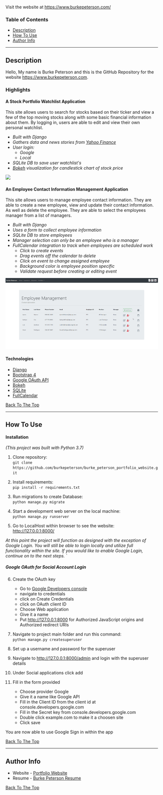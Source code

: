 
Visit the website at https://www.burkepeterson.com/

### Table of Contents

- [Description](#description)
- [How To Use](#how-to-use)
- [Author Info](#author-info)

---

## Description

Hello, My name is Burke Peterson and this is the GitHub Repository for the website https://www.burkepeterson.com.


### Highlights
#### A Stock Portfolio Watchlist Application
This site allows users to search for stocks based on their ticker and view a few of the top moving stocks along with some basic financial information about them. By logging in, users are able to edit and view their own personal watchlist.
<i>
- Built with Django
- Gathers data and news stories from [Yahoo Finance](https://finance.yahoo.com/)
- User login:
  - Google
  - Local
- SQLite DB to save user watchlist's
- [Bokeh](https://bokeh.org/) visualization for candlestick chart of stock price
</i>

![](static/stock_watchlist.gif)

#### An Employee Contact Information Management Application
This site allows users to manage employee contact information. They are able to create a new employee, view and update their contact information. As well as delete the employee. They are able to select the employees manager from a list of managers.
<i>
- Built with Django
- Uses a form to collect employee information
- SQLite DB to store employees
- Manager selection can only be an employee who is a manager
- FullCalendar integration to track when employees are scheduled work
    - Click to create events
    - Drag events off the calendar to delete
    - Click on event to change assigned employee
    - Background color is employee position specific
    - Validate request before creating or editing event
</i>

![](static/employee_management.gif)




#### Technologies

- [Django](https://www.djangoproject.com/)
- [Bootstrap 4](https://getbootstrap.com/)
- [Google OAuth API](https://developers.google.com/identity/protocols/OAuth2)
- [Bokeh](https://bokeh.org/)
- [SQLite](https://sqlite.org/index.html)
- [FullCalendar](https://fullcalendar.io/)

[Back To The Top](#read-me-template)

---

## How To Use

#### Installation
<i>(This project was built with Python 3.7)</i>

1. Clone repository:<br />
`git clone https://github.com/burkepeterson/burke_peterson_portfolio_website.git`

2. Install requirements:<br />
`pip install -r requirements.txt`

3. Run migrations to create Database:<br />
`python manage.py migrate`

4. Start a development web server on the local machine:<br />
`python manage.py runserver`

5. Go to LocalHost within browser to see the website:<br />
http://127.0.0.1:8000/

<i>At this point the project will function as designed with the exception of Google Login.
   You will still be able to login locally and utilize full functionality within the site.
   If you would like to enable Google Login, continue on to the next steps. 
   </i>`
##### Google OAuth for Social Account Login
6. Create the OAuth key
   - Go to [Google Developers console](https://console.developers.google.com/)
   - navigate to credentials 
   - click on Create Credentials 
   - click on OAuth client ID
   - Choose Web application
   - Give it a name 
   - Put http://127.0.0.1:8000 for Authorized JavaScript origins and Authorized redirect URIs 
7. Navigate to project main folder and run this command: <br />
  `python manage.py createsuperuser`
  
8. Set up a username and password for the superuser
9. Navigate to http://127.0.0.1:8000/admin and login with the superuser details
10. Under Social applications click add
11. Fill in the form provided
    - Choose provider Google
    - Give it a name like Google API
    - Fill in the Client ID from the client id at console.developers.google.com
    - Fill in the Secret key from console.developers.google.com
    - Double click example.com to make it a choosen site
    - Click save

You are now able to use Google Sign in within the app

[Back To The Top](#read-me-template)

---
## Author Info

- Website - [Portfolio Website](https://www.burkepeterson.com)
- Resume - [Burke Peterson Resume](https://www.burkepeterson.com/static/Burke_Peterson_Resume.pdf)

[Back To The Top](#read-me-template)
